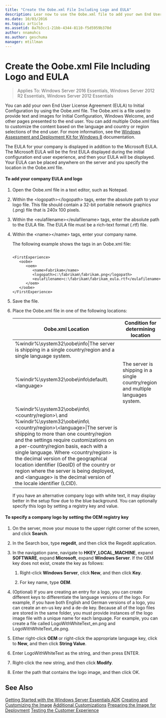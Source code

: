 ```yaml
---
title: "Create the Oobe.xml File Including Logo and EULA"
description: Lear now to use the Oobe.xml file to add your own End User License Agreement (EULA) to Initial Configuration.
ms.date: 10/03/2016
ms.topic: article
ms.assetid: 8a7b3cc1-21bb-4344-8110-f5d5959b370d
author: nnamuhcs
ms.author: geschuma
manager: mtillman
---
```


# Create the Oobe.xml File Including Logo and EULA

>Applies To: Windows Server 2016 Essentials, Windows Server 2012 R2 Essentials, Windows Server 2012 Essentials

You can add your own End User License Agreement (EULA) to Initial Configuration by using the Oobe.xml file. The Oobe.xml is a file used to provide text and images for Initial Configuration, Windows Welcome, and other pages presented to the end user. You can add multiple Oobe.xml files to customize the content based on the language and country or region selections of the end user. For more information, see the [Windows Assessment and Deployment Kit for Windows 8](https://go.microsoft.com/fwlink/?LinkId=248694) documentation.

 The EULA for your company is displayed in addition to the Microsoft EULA. The Microsoft EULA will be the first EULA displayed during the initial configuration end user experience, and then your EULA will be displayed. Your EULA can be placed anywhere on the server and you specify the location in the Oobe.xml file.

#### To add your company EULA and logo

1. Open the Oobe.xml file in a text editor, such as Notepad.

2. Within the <logopath\></logopath\> tags, enter the absolute path to your logo file. This file should contain a 32-bit portable network graphics (.png) file that is 240x 100 pixels.

3. Within the <eulafilename\></eulafilename\> tags, enter the absolute path to the EULA file. The EULA file must be a rich-text format (.rtf) file.

4. Within the <name\></name\> tags, enter your company name.

    The following example shows the tags in an Oobe.xml file:

   ```

   <FirstExperience>
      <oobe>
         <oem>
            <name>Fabrikam</name>
            <logopath>c:\fabrikam\fabrikam.png</logopath>
            <eulafilename>c:\fabrikam\fabrikam_eula.rtf</eulafilename>
         </oem>
      </oobe>
   </FirstExperience>

   ```

5. Save the file.

6. Place the Oobe.xml file in one of the following locations:

   |Oobe.xml Location|Condition for determining location|
   |-----------------------|----------------------------------------|
   |%windir%\system32\oobe\info\|The server is shipping in a single country/region and a single language system.|
   |%windir%\system32\oobe\info\default\\<language\>|The server is shipping in a single country/region and multiple languages system.|
   |%windir%\system32\oobe\info\\<country/region>\ and %windir%\system32\oobe\info\\<country/region>\\<language\>\|The server is shipping to more than one country/region and the settings require customizations on a per-country/region basis, each with a single language. Where <country/region> is the decimal version of the geographical location identifier (GeoID) of the country or region where the server is being deployed, and <language\> is the decimal version of the locale identifier (LCID).|

   If you have an alternative company logo with white text, it may display better in the setup flow due to the blue background.  You can optionally specify this logo by setting a registry key and value.

#### To specify a company logo by setting the OEM registry key

1.  On the server, move your mouse to the upper right corner of the screen, and click **Search**.

2.  In the Search box, type **regedit**, and then click the Regedit application.

3.  In the navigation pane, navigate to  **HKEY_LOCAL_MACHINE**, expand **SOFTWARE**, expand **Microsoft**, expand **Windows Server**. If the OEM key does not exist, create the key as follows:

    1.  Right-click **Windows Server**, click **New**, and then click **Key**.

    2.  For key name, type **OEM**.

4.  (Optional) If you are creating an entry for a logo, you can create different keys to differentiate the language versions of the logo. For example, if you have both English and German versions of a logo, you can create an en-us key and a de-de key. Because all of the logo files are stored in the same folder, you must provide instances of the logo image file with a unique name for each language. For example, you can create a file called LogoWithWhiteText_en.png and LogoWithWhiteText_de.png.

5.  Either right-click **OEM** or right-click the appropriate language key, click to **New**, and then click **String Value**.

6.  Enter LogoWithWhiteText as the string, and then press ENTER.

7.  Right-click the new string, and then click **Modify**.

8.  Enter the path that contains the logo image, and then click OK.

## See Also
 [Getting Started with the Windows Server Essentials ADK](Getting-Started-with-the-Windows-Server-Essentials-ADK.md)
 [Creating and Customizing the Image](Creating-and-Customizing-the-Image.md)
 [Additional Customizations](Additional-Customizations.md)
 [Preparing the Image for Deployment](Preparing-the-Image-for-Deployment.md)
 [Testing the Customer Experience](Testing-the-Customer-Experience.md)